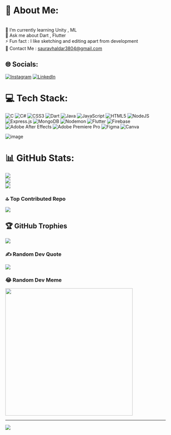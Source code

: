 # 💫 About Me:
<br>🌱 I’m currently learning Unity , ML<br>💬 Ask me about Dart , Flutter<br>⚡ Fun fact : I like sketching and editing apart from development<br>📮 Contact Me : sauravhaldar3804@gmail.com


## 🌐 Socials:
[![Instagram](https://img.shields.io/badge/Instagram-%23E4405F.svg?logo=Instagram&logoColor=white)](https://instagram.com/sauravhaldar04) [![LinkedIn](https://img.shields.io/badge/LinkedIn-%230077B5.svg?logo=linkedin&logoColor=white)](https://linkedin.com/in/saurav-haldar-6376b9274/) 



# 💻 Tech Stack:
![C](https://img.shields.io/badge/c-%2300599C.svg?style=for-the-badge&logo=c&logoColor=white) ![C#](https://img.shields.io/badge/c%23-%23239120.svg?style=for-the-badge&logo=csharp&logoColor=white) ![CSS3](https://img.shields.io/badge/css3-%231572B6.svg?style=for-the-badge&logo=css3&logoColor=white) ![Dart](https://img.shields.io/badge/dart-%230175C2.svg?style=for-the-badge&logo=dart&logoColor=white) ![Java](https://img.shields.io/badge/java-%23ED8B00.svg?style=for-the-badge&logo=openjdk&logoColor=white) ![JavaScript](https://img.shields.io/badge/javascript-%23323330.svg?style=for-the-badge&logo=javascript&logoColor=%23F7DF1E) ![HTML5](https://img.shields.io/badge/html5-%23E34F26.svg?style=for-the-badge&logo=html5&logoColor=white) ![NodeJS](https://img.shields.io/badge/node.js-6DA55F?style=for-the-badge&logo=node.js&logoColor=white) ![Express.js](https://img.shields.io/badge/express.js-%23404d59.svg?style=for-the-badge&logo=express&logoColor=%2361DAFB) ![MongoDB](https://img.shields.io/badge/MongoDB-%234ea94b.svg?style=for-the-badge&logo=mongodb&logoColor=white) ![Nodemon](https://img.shields.io/badge/NODEMON-%23323330.svg?style=for-the-badge&logo=nodemon&logoColor=%BBDEAD) ![Flutter](https://img.shields.io/badge/Flutter-%2302569B.svg?style=for-the-badge&logo=Flutter&logoColor=white) ![Firebase](https://img.shields.io/badge/Firebase-039BE5?style=for-the-badge&logo=Firebase&logoColor=white) ![Adobe After Effects](https://img.shields.io/badge/Adobe%20After%20Effects-9999FF.svg?style=for-the-badge&logo=Adobe%20After%20Effects&logoColor=white) ![Adobe Premiere Pro](https://img.shields.io/badge/Adobe%20Premiere%20Pro-9999FF.svg?style=for-the-badge&logo=Adobe%20Premiere%20Pro&logoColor=white) ![Figma](https://img.shields.io/badge/figma-%23F24E1E.svg?style=for-the-badge&logo=figma&logoColor=white) ![Canva](https://img.shields.io/badge/Canva-%2300C4CC.svg?style=for-the-badge&logo=Canva&logoColor=white)

![image](https://github.com/SauravHaldar04/SauravHaldar04/assets/143389228/39da5851-0440-40ce-a8c0-a989a169980e)


# 📊 GitHub Stats:
![](https://github-readme-stats.vercel.app/api?username=SauravHaldar04&theme=dark&hide_border=false&include_all_commits=false&count_private=false)<br/>
![](https://github-readme-streak-stats.herokuapp.com/?user=SauravHaldar04&theme=dark&hide_border=false)<br/>
![](https://github-readme-stats.vercel.app/api/top-langs/?username=SauravHaldar04&theme=dark&hide_border=false&include_all_commits=false&count_private=false&layout=compact)

### 🔝 Top Contributed Repo
![](https://github-contributor-stats.vercel.app/api?username=SauravHaldar04&limit=5&theme=dark&combine_all_yearly_contributions=true)

## 🏆 GitHub Trophies
![](https://github-profile-trophy.vercel.app/?username=SauravHaldar04&theme=monokai&no-frame=false&no-bg=true&margin-w=4)

### ✍️ Random Dev Quote
![](https://quotes-github-readme.vercel.app/api?type=horizontal&theme=radical)

### 😂 Random Dev Meme
<img src='https://randommeme-five.vercel.app/' style="height: 400px;"/>

---
[![](https://visitcount.itsvg.in/api?id=SauravHaldar04&icon=0&color=0)](https://visitcount.itsvg.in)

<!-- Proudly created with GPRM ( https://gprm.itsvg.in ) -->
